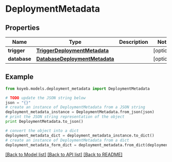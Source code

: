 # DeploymentMetadata


## Properties
Name | Type | Description | Notes
------------ | ------------- | ------------- | -------------
**trigger** | [**TriggerDeploymentMetadata**](TriggerDeploymentMetadata.md) |  | [optional] 
**database** | [**DatabaseDeploymentMetadata**](DatabaseDeploymentMetadata.md) |  | [optional] 

## Example

```python
from koyeb.models.deployment_metadata import DeploymentMetadata

# TODO update the JSON string below
json = "{}"
# create an instance of DeploymentMetadata from a JSON string
deployment_metadata_instance = DeploymentMetadata.from_json(json)
# print the JSON string representation of the object
print DeploymentMetadata.to_json()

# convert the object into a dict
deployment_metadata_dict = deployment_metadata_instance.to_dict()
# create an instance of DeploymentMetadata from a dict
deployment_metadata_form_dict = deployment_metadata.from_dict(deployment_metadata_dict)
```
[[Back to Model list]](../README.md#documentation-for-models) [[Back to API list]](../README.md#documentation-for-api-endpoints) [[Back to README]](../README.md)


